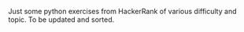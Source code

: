Just some python exercises from HackerRank of various difficulty and topic. To be updated and sorted.
